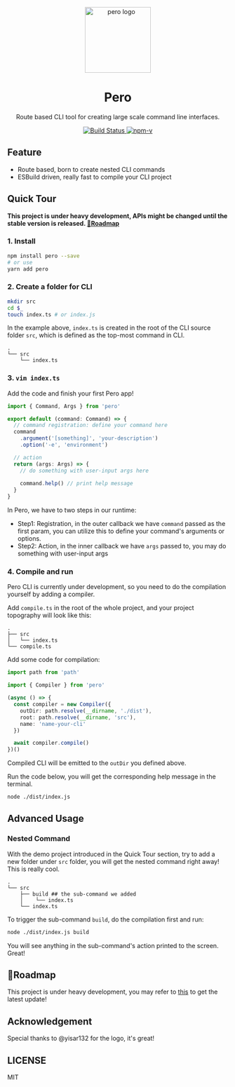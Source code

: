 <p align="center"><img src="https://i.loli.net/2021/08/02/pCDoP8GVJH42XdB.png" alt="pero logo" width="150"></p>
<h1 align="center">Pero</h1>
<p align="center">Route based CLI tool for creating large scale command line interfaces.</p>
<p align="center">
    <a href="https://github.com/h-a-n-a/pero/actions">
        <img src="https://img.shields.io/github/workflow/status/h-a-n-a/pero/ci.svg" alt="Build Status">
    </a>
    <a href="https://npmjs.com/package/pero">
        <img src="https://img.shields.io/npm/v/pero.svg" alt="npm-v">
    </a>
</p>


## Feature

- Route based, born to create nested CLI commands
- ESBuild driven, really fast to compile your CLI project

## Quick Tour

**This project is under heavy development, APIs might be changed until the stable version is released. [📍Roadmap](https://github.com/h-a-n-a/pero/issues/1)**

### 1. Install

```bash
npm install pero --save
# or use
yarn add pero
```


### 2. Create a folder for CLI

```bash
mkdir src
cd $_ 
touch index.ts # or index.js
```

In the example above, `index.ts` is created in the root of the CLI source folder `src`, 
which is defined as the top-most command in CLI. 

```
.
└── src
    └── index.ts
```


### 3. `vim index.ts`

Add the code and finish your first Pero app!

```typescript
import { Command, Args } from 'pero'

export default (command: Command) => {
  // command registration: define your command here
  command
    .argument('[something]', 'your-description')
    .option('-e', 'environment')

  // action
  return (args: Args) => {
    // do something with user-input args here
    
    command.help() // print help message
  }
}
```

In Pero, we have to two steps in our runtime:

- Step1: Registration, in the outer callback we have `command` passed as the first param, you can utilize this to define your command's arguments or options. 
- Step2: Action, in the inner callback we have `args` passed to, you may do something with user-input args 


### 4. Compile and run

Pero CLI is currently under development, so you need to do the compilation yourself by adding a compiler.

Add `compile.ts` in the root of the whole project, and your project topography will look like this:

```
.
├── src
│   └── index.ts
└── compile.ts
```

Add some code for compilation:

```typescript
import path from 'path'

import { Compiler } from 'pero'

(async () => {
  const compiler = new Compiler({
    outDir: path.resolve(__dirname, './dist'),
    root: path.resolve(__dirname, 'src'),
    name: 'name-your-cli'
  })

  await compiler.compile()
})()
```

Compiled CLI will be emitted to the `outDir` you defined above.

Run the code below, you will get the corresponding help message in the terminal.

```bash
node ./dist/index.js
```


## Advanced Usage


### Nested Command

With the demo project introduced in the Quick Tour section, try to add a new folder under `src` folder,
you will get the nested command right away! This is really cool.

```
.
└── src
    ├── build ## the sub-command we added
    │    └── index.ts
    └── index.ts
```

To trigger the sub-command `build`, do the compilation first and run:

```bash
node ./dist/index.js build
```

You will see anything in the sub-command's action printed to the screen. Great!


## 📍Roadmap

This project is under heavy development, you may refer to [this](https://github.com/h-a-n-a/pero/issues/1) to get the latest update!


## Acknowledgement

Special thanks to @yisar132 for the logo, it's great!

## LICENSE

MIT